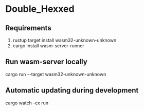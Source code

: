 # Double_Hexxed

## Requirements
1. rustup target install wasm32-unknown-unknown
2. cargo install wasm-server-runner

## Run wasm-server locally
cargo run --target wasm32-unknown-unknown

## Automatic updating during development
cargo watch -cx run

